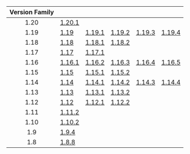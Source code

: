 | Version Family | | | | | |
|:---:|---|---|---|---|---|
| 1.20 | [1.20.1](https://github.com/BaldGang/spigot-build/releases/download/20230722/spigot-1.20.1.jar) | | | | |
| 1.19 | [1.19](https://github.com/BaldGang/spigot-build/releases/download/20230722/spigot-1.19.jar) | [1.19.1](https://github.com/BaldGang/spigot-build/releases/download/20230722/spigot-1.19.1.jar) | [1.19.2](https://github.com/BaldGang/spigot-build/releases/download/20230722/spigot-1.19.2.jar) | [1.19.3](https://github.com/BaldGang/spigot-build/releases/download/20230722/spigot-1.19.3.jar) | [1.19.4](https://github.com/BaldGang/spigot-build/releases/download/20230722/spigot-1.19.4.jar) |
| 1.18 | [1.18](https://github.com/BaldGang/spigot-build/releases/download/20230722/spigot-1.18.jar) | [1.18.1](https://github.com/BaldGang/spigot-build/releases/download/20230722/spigot-1.18.1.jar) | [1.18.2](https://github.com/BaldGang/spigot-build/releases/download/20230722/spigot-1.18.2.jar) | | |
| 1.17 | [1.17](https://github.com/BaldGang/spigot-build/releases/download/20230722/spigot-1.17.jar) | [1.17.1](https://github.com/BaldGang/spigot-build/releases/download/20230722/spigot-1.17.1.jar) | | | |
| 1.16 | [1.16.1](https://github.com/BaldGang/spigot-build/releases/download/20230722/spigot-1.16.1.jar) | [1.16.2](https://github.com/BaldGang/spigot-build/releases/download/20230722/spigot-1.16.2.jar) | [1.16.3](https://github.com/BaldGang/spigot-build/releases/download/20230722/spigot-1.16.3.jar) | [1.16.4](https://github.com/BaldGang/spigot-build/releases/download/20230722/spigot-1.16.4.jar) | [1.16.5](https://github.com/BaldGang/spigot-build/releases/download/20230722/spigot-1.16.5.jar) |
| 1.15 | [1.15](https://github.com/BaldGang/spigot-build/releases/download/20230722/spigot-1.15.jar) | [1.15.1](https://github.com/BaldGang/spigot-build/releases/download/20230722/spigot-1.15.1.jar) | [1.15.2](https://github.com/BaldGang/spigot-build/releases/download/20230722/spigot-1.15.2.jar) | | |
| 1.14 | [1.14](https://github.com/BaldGang/spigot-build/releases/download/20230722/spigot-1.14.jar) | [1.14.1](https://github.com/BaldGang/spigot-build/releases/download/20230722/spigot-1.14.1.jar) | [1.14.2](https://github.com/BaldGang/spigot-build/releases/download/20230722/spigot-1.14.2.jar) | [1.14.3](https://github.com/BaldGang/spigot-build/releases/download/20230722/spigot-1.14.3.jar) | [1.14.4](https://github.com/BaldGang/spigot-build/releases/download/20230722/spigot-1.14.4.jar) |
| 1.13 | [1.13](https://github.com/BaldGang/spigot-build/releases/download/20230722/spigot-1.13.jar) | [1.13.1](https://github.com/BaldGang/spigot-build/releases/download/20230722/spigot-1.13.1.jar) | [1.13.2](https://github.com/BaldGang/spigot-build/releases/download/20230722/spigot-1.13.2.jar) | | |
| 1.12 | [1.12](https://github.com/BaldGang/spigot-build/releases/download/20230722/spigot-1.12.jar) | [1.12.1](https://github.com/BaldGang/spigot-build/releases/download/20230722/spigot-1.12.1.jar) | [1.12.2](https://github.com/BaldGang/spigot-build/releases/download/20230722/spigot-1.12.2.jar) | | |
| 1.11 | [1.11.2](https://github.com/BaldGang/spigot-build/releases/download/20230722/spigot-1.11.2.jar) | | | | |
| 1.10 | [1.10.2](https://github.com/BaldGang/spigot-build/releases/download/20230722/spigot-1.10.2.jar) | | | | |
| 1.9 | [1.9.4](https://github.com/BaldGang/spigot-build/releases/download/20230722/spigot-1.9.4.jar) | | | | |
| 1.8 | [1.8.8](https://github.com/BaldGang/spigot-build/releases/download/20230722/spigot-1.8.8.jar) | | | | |
